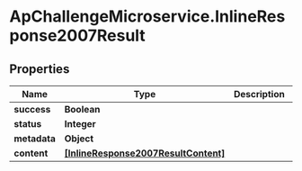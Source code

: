 # ApChallengeMicroservice.InlineResponse2007Result

## Properties
Name | Type | Description | Notes
------------ | ------------- | ------------- | -------------
**success** | **Boolean** |  | [optional] 
**status** | **Integer** |  | [optional] 
**metadata** | **Object** |  | [optional] 
**content** | [**[InlineResponse2007ResultContent]**](InlineResponse2007ResultContent.md) |  | [optional] 


